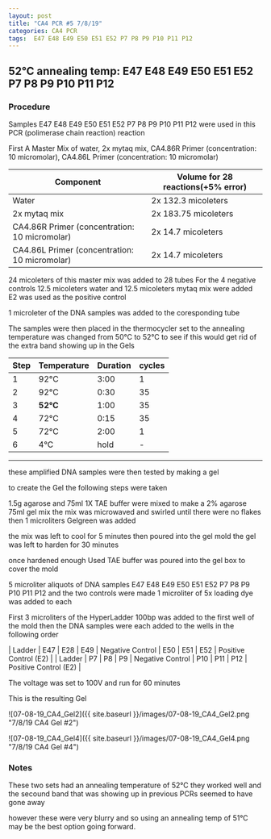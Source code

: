 ```yaml
---
layout: post
title: "CA4 PCR #5 7/8/19"
categories: CA4 PCR
tags:  E47 E48 E49 E50 E51 E52 P7 P8 P9 P10 P11 P12 
---
```


##  52°C annealing temp:  E47 E48 E49 E50 E51 E52 P7 P8 P9 P10 P11 P12

### Procedure

Samples  E47 E48 E49 E50 E51 E52 P7 P8 P9 P10 P11 P12 were used in this PCR (polimerase chain reaction) reaction 

First A Master Mix of water, 2x mytaq mix, CA4.86R Primer (concentration: 10 micromolar), CA4.86L Primer (concentration: 10 micromolar)


|Component| Volume for 28 reactions(+5% error)|
|---------|---------------------------|
|Water| 2x 132.3 micoleters|
|2x mytaq mix| 2x 183.75 micoleters|
|CA4.86R Primer (concentration: 10 micromolar)| 2x 14.7 micoleters|
|CA4.86L Primer (concentration: 10 micromolar)| 2x 14.7 micoleters|

24 micoleters of this master mix was added to 28 tubes 
For the 4 negative controls 12.5 micoleters water and 12.5 micoleters mytaq mix were added
E2 was used as the positive control

1 microleter of the DNA samples was added to the coresponding tube

The samples were then placed in the thermocycler set to 
the annealing temperature was changed from 50°C to 52°C to see if this would get rid of the extra band showing up in the Gels

|Step|Temperature|Duration|cycles|
|----|-------|--------|-------|
|1|92°C|3:00|1|
|2|92°C|0:30|35|
|3|**52°C**|1:00|35|
|4|72°C|0:15|35|
|5|72°C|2:00|1|
|6|4°C|hold|-|

___________

these amplified DNA samples were then tested by making a gel

to create the Gel the following steps were taken 

1.5g agarose and 75ml 1X TAE buffer were mixed to make a 2% agarose 75ml gel mix 
the mix was microwaved and swirled until there were no flakes 
then 1 microliters Gelgreen was added

the mix was left to cool for 5 minutes then poured into the gel mold
the gel was left to harden for 30 minutes 

once hardened enough Used TAE buffer was poured into the gel box to cover the mold

5 microliter aliquots of DNA samples E47 E48 E49 E50 E51 E52 P7 P8 P9 P10 P11 P12 and the two controls were made 
1 microliter of 5x loading dye was added to each

First 3 microliters of the HyperLadder 100bp was added to the first well of the mold 
then the DNA samples were each added to the wells in the following order 


| Ladder | E47 | E28 | E49 | Negative Control | E50 | E51 | E52 | Positive Control (E2) |
| Ladder | P7 | P8 | P9 | Negative Control | P10 | P11 | P12 | Positive Control (E2) |


The voltage was set to 100V and run for 60 minutes


This is the resulting Gel

![07-08-19_CA4_Gel2]({{ site.baseurl }}/images/07-08-19_CA4_Gel2.png "7/8/19 CA4 Gel #2")

![07-08-19_CA4_Gel4]({{ site.baseurl }}/images/07-08-19_CA4_Gel4.png "7/8/19 CA4 Gel #4")


### Notes

These two sets had an annealing temperature of 52°C they worked well and the secound band that was showing up in previous PCRs seemed to have gone away

however these were very blurry and so using an annealing temp of 51°C may be the best option going forward.
